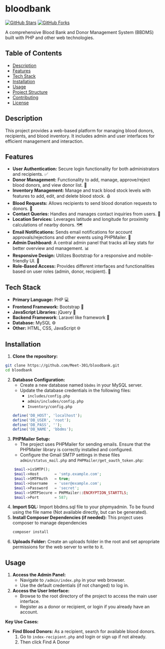 # bloodbank

[![GitHub Stars](https://img.shields.io/github/stars/Meet-301/bloodbank?style=social)](https://github.com/Meet-301/bloodbank)
[![GitHub Forks](https://img.shields.io/github/forks/Meet-301/bloodbank?style=social)](https://github.com/Meet-301/bloodbank)


A comprehensive Blood Bank and Donor Management System (BBDMS) built with PHP and other web technologies.

## Table of Contents
- [Description](#description)
- [Features](#features)
- [Tech Stack](#tech-stack)
- [Installation](#installation)
- [Usage](#usage)
- [Project Structure](#project-structure)
- [Contributing](#contributing)
- [License](#license)

## Description
This project provides a web-based platform for managing blood donors, recipients, and blood inventory. It includes admin and user interfaces for efficient management and interaction.

## Features

- **User Authentication:**  Secure login functionality for both administrators and recipients. ✅
- **Donor Management:**  Functionality to add, manage, approve/reject blood donors, and view donor list.  🦸
- **Inventory Management:**  Manage and track blood stock levels with features to add, edit, and delete blood stock. 🩸
- **Blood Requests:** Allows recipients to send blood donation requests to donors.  💌
- **Contact Queries:**  Handles and manages contact inquiries from users. 💬
- **Location Services:** Leverages latitude and longitude for proximity calculations of nearby donors. 🗺️
- **Email Notifications:** Sends email notifications for account approvals/rejections and other events using PHPMailer. 📧
- **Admin Dashboard:** A central admin panel that tracks all key stats for better overview and management. 📊
- **Responsive Design:** Utilizes Bootstrap for a responsive and mobile-friendly UI. 📱
- **Role-Based Access:** Provides different interfaces and functionalities based on user roles (admin, donor, recipient). 🔑

## Tech Stack

- **Primary Language:** PHP 💻
- **Frontend Framework:** Bootstrap 🎨
- **JavaScript Libraries:** jQuery 📜
- **Backend Framework**: Laravel like framework 🧱
- **Database:** MySQL ⚙️
- **Other:** HTML, CSS, JavaScript 🌐

## Installation

1.  **Clone the repository:**
   ```bash
   git clone https://github.com/Meet-301/bloodbank.git
   cd bloodbank
   ```
2.  **Database Configuration:**
    - Create a new database named `bbdms` in your MySQL server.
    - Update the database credentials in the following files:
        - `includes/config.php`
        - `admin/includes/config.php`
        - `Inventory/config.php`
    ```php
    define('DB_HOST', 'localhost');
    define('DB_USER', 'root');
    define('DB_PASS', '');
    define('DB_NAME', 'bbdms');
    ```
3.  **PHPMailer Setup:**
    - The project uses PHPMailer for sending emails. Ensure that the PHPMailer library is correctly installed and configured.
    - Configure the Gmail SMTP settings in these files `admin/status_mail.php` and `PHPMailer/get_oauth_token.php`:

```php
    $mail->isSMTP();
    $mail->Host       = 'smtp.example.com';
    $mail->SMTPAuth   = true;
    $mail->Username   = 'user@example.com';
    $mail->Password   = 'secret';
    $mail->SMTPSecure = PHPMailer::ENCRYPTION_STARTTLS;
    $mail->Port       = 587;
```
4. **Import SQL:** Import bbdms.sql file to your phpmyadmin. To be found using the file name (Not available directly, but can be generated).
5.  **Install Composer Dependencies (if needed):** This project uses composer to manage dependencies
    ```bash
    composer install
    ```
6.  **Uploads Folder:** Create an uploads folder in the root and set apropriate permissions for the web server to write to it.

## Usage

1.  **Access the Admin Panel:**
    - Navigate to `/admin/index.php` in your web browser.
    - Use the default credentials (if not changed) to log in.
2.  **Access the User Interface:**
    - Browse to the root directory of the project to access the main user interface.
    - Register as a donor or recipient, or login if you already have an account.

**Key Use Cases:**

- **Find Blood Donors:** As a recipient, search for available blood donors.
    1.  Go to `index-recipient.php` and login or sign up if not already.
    2.  Then click Find A Donor
